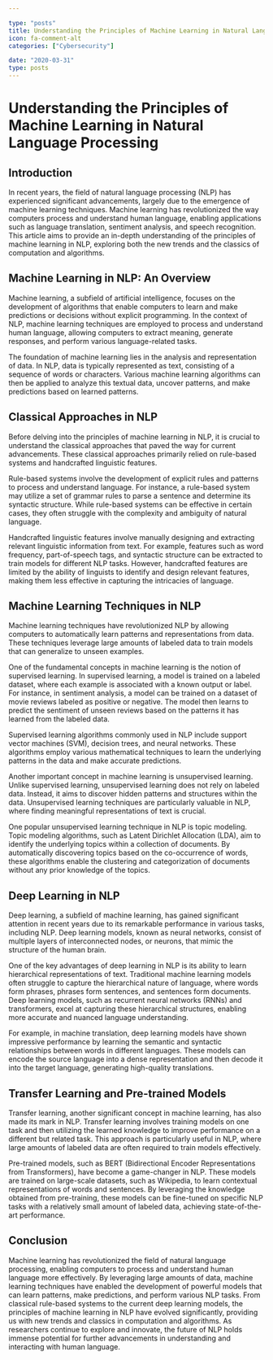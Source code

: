 ```yaml
---

type: "posts"
title: Understanding the Principles of Machine Learning in Natural Language Processing
icon: fa-comment-alt
categories: ["Cybersecurity"]

date: "2020-03-31"
type: posts
---
```





# Understanding the Principles of Machine Learning in Natural Language Processing

## Introduction

In recent years, the field of natural language processing (NLP) has experienced significant advancements, largely due to the emergence of machine learning techniques. Machine learning has revolutionized the way computers process and understand human language, enabling applications such as language translation, sentiment analysis, and speech recognition. This article aims to provide an in-depth understanding of the principles of machine learning in NLP, exploring both the new trends and the classics of computation and algorithms.

## Machine Learning in NLP: An Overview

Machine learning, a subfield of artificial intelligence, focuses on the development of algorithms that enable computers to learn and make predictions or decisions without explicit programming. In the context of NLP, machine learning techniques are employed to process and understand human language, allowing computers to extract meaning, generate responses, and perform various language-related tasks.

The foundation of machine learning lies in the analysis and representation of data. In NLP, data is typically represented as text, consisting of a sequence of words or characters. Various machine learning algorithms can then be applied to analyze this textual data, uncover patterns, and make predictions based on learned patterns.

## Classical Approaches in NLP

Before delving into the principles of machine learning in NLP, it is crucial to understand the classical approaches that paved the way for current advancements. These classical approaches primarily relied on rule-based systems and handcrafted linguistic features.

Rule-based systems involve the development of explicit rules and patterns to process and understand language. For instance, a rule-based system may utilize a set of grammar rules to parse a sentence and determine its syntactic structure. While rule-based systems can be effective in certain cases, they often struggle with the complexity and ambiguity of natural language.

Handcrafted linguistic features involve manually designing and extracting relevant linguistic information from text. For example, features such as word frequency, part-of-speech tags, and syntactic structure can be extracted to train models for different NLP tasks. However, handcrafted features are limited by the ability of linguists to identify and design relevant features, making them less effective in capturing the intricacies of language.

## Machine Learning Techniques in NLP

Machine learning techniques have revolutionized NLP by allowing computers to automatically learn patterns and representations from data. These techniques leverage large amounts of labeled data to train models that can generalize to unseen examples.

One of the fundamental concepts in machine learning is the notion of supervised learning. In supervised learning, a model is trained on a labeled dataset, where each example is associated with a known output or label. For instance, in sentiment analysis, a model can be trained on a dataset of movie reviews labeled as positive or negative. The model then learns to predict the sentiment of unseen reviews based on the patterns it has learned from the labeled data.

Supervised learning algorithms commonly used in NLP include support vector machines (SVM), decision trees, and neural networks. These algorithms employ various mathematical techniques to learn the underlying patterns in the data and make accurate predictions.

Another important concept in machine learning is unsupervised learning. Unlike supervised learning, unsupervised learning does not rely on labeled data. Instead, it aims to discover hidden patterns and structures within the data. Unsupervised learning techniques are particularly valuable in NLP, where finding meaningful representations of text is crucial.

One popular unsupervised learning technique in NLP is topic modeling. Topic modeling algorithms, such as Latent Dirichlet Allocation (LDA), aim to identify the underlying topics within a collection of documents. By automatically discovering topics based on the co-occurrence of words, these algorithms enable the clustering and categorization of documents without any prior knowledge of the topics.

## Deep Learning in NLP

Deep learning, a subfield of machine learning, has gained significant attention in recent years due to its remarkable performance in various tasks, including NLP. Deep learning models, known as neural networks, consist of multiple layers of interconnected nodes, or neurons, that mimic the structure of the human brain.

One of the key advantages of deep learning in NLP is its ability to learn hierarchical representations of text. Traditional machine learning models often struggle to capture the hierarchical nature of language, where words form phrases, phrases form sentences, and sentences form documents. Deep learning models, such as recurrent neural networks (RNNs) and transformers, excel at capturing these hierarchical structures, enabling more accurate and nuanced language understanding.

For example, in machine translation, deep learning models have shown impressive performance by learning the semantic and syntactic relationships between words in different languages. These models can encode the source language into a dense representation and then decode it into the target language, generating high-quality translations.

## Transfer Learning and Pre-trained Models

Transfer learning, another significant concept in machine learning, has also made its mark in NLP. Transfer learning involves training models on one task and then utilizing the learned knowledge to improve performance on a different but related task. This approach is particularly useful in NLP, where large amounts of labeled data are often required to train models effectively.

Pre-trained models, such as BERT (Bidirectional Encoder Representations from Transformers), have become a game-changer in NLP. These models are trained on large-scale datasets, such as Wikipedia, to learn contextual representations of words and sentences. By leveraging the knowledge obtained from pre-training, these models can be fine-tuned on specific NLP tasks with a relatively small amount of labeled data, achieving state-of-the-art performance.

## Conclusion

Machine learning has revolutionized the field of natural language processing, enabling computers to process and understand human language more effectively. By leveraging large amounts of data, machine learning techniques have enabled the development of powerful models that can learn patterns, make predictions, and perform various NLP tasks. From classical rule-based systems to the current deep learning models, the principles of machine learning in NLP have evolved significantly, providing us with new trends and classics in computation and algorithms. As researchers continue to explore and innovate, the future of NLP holds immense potential for further advancements in understanding and interacting with human language.